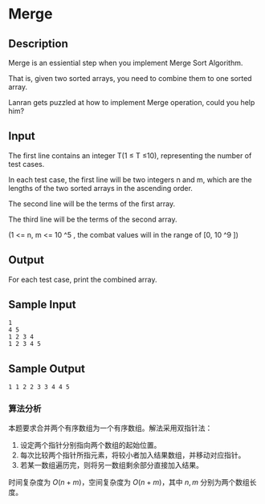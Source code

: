 # Merge

## Description

Merge is an essiential step when you implement Merge Sort Algorithm.

That is, given two sorted arrays, you need to combine them to one sorted array.

Lanran gets puzzled at how to implement Merge operation, could you help him?

## Input

The first line contains an integer T(1 ≤ T ≤10), representing the number of test cases.

In each test case, the first line will be two integers n and m, which are the lengths of the two sorted arrays in the ascending order.

The second line will be the terms of the first array.

The third line will be the terms of the second array.

(1 <= n, m <= 10 ^5 , the combat values will in the range of [0, 10 ^9 ])

## Output

For each test case, print the combined array.

## Sample Input

``` log
1
4 5
1 2 3 4
1 2 3 4 5
```

## Sample Output

``` log
1 1 2 2 3 3 4 4 5
```

### 算法分析

本题要求合并两个有序数组为一个有序数组。解法采用双指针法：

1. 设定两个指针分别指向两个数组的起始位置。
2. 每次比较两个指针所指元素，将较小者加入结果数组，并移动对应指针。
3. 若某一数组遍历完，则将另一数组剩余部分直接加入结果。

时间复杂度为 $O(n+m)$，空间复杂度为 $O(n+m)$，其中 $n,m$ 分别为两个数组长度。
